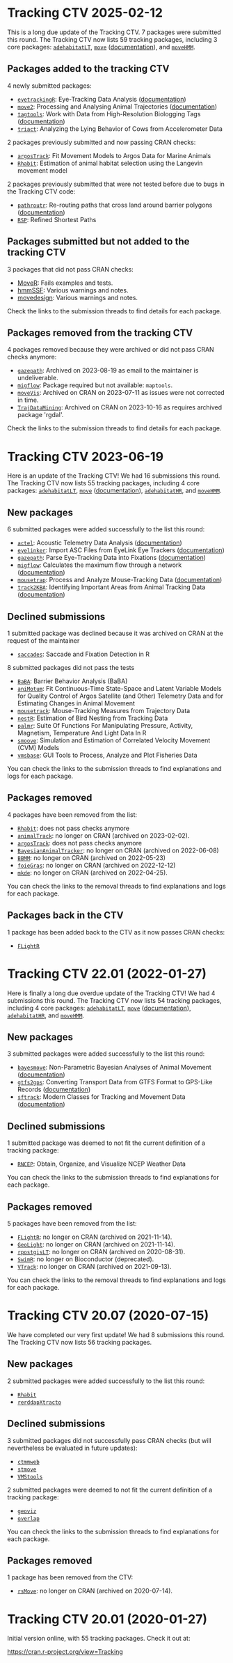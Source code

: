 # Tracking CTV 2025-02-12

This is a long due update of the Tracking CTV. 7 packages were submitted this
round. The Tracking CTV now lists 59 tracking packages, including 3 core
packages: [`adehabitatLT`](https://cran.r-project.org/package=adehabitatLT),
[`move`](https://cran.r-project.org/package=move)
([documentation](https://bartk.gitlab.io/move/)), and
[`moveHMM`](https://cran.r-project.org/package=moveHMM).

## Packages added to the tracking CTV

4 newly submitted packages:

- [`eyetrackingR`](https://cran.r-project.org/package=eyetrackingR):
  Eye-Tracking Data Analysis
  ([documentation](https://samforbes.me/eyetrackingR/))
- [`move2`](https://cran.r-project.org/package=move2): Processing and Analysing
  Animal Trajectories ([documentation](https://bartk.gitlab.io/move2/))
- [`tagtools`](https://cran.r-project.org/package=tagtools): Work with Data from
  High-Resolution Biologging Tags
  ([documentation](https://animaltags.github.io/tagtools_r/))
- [`triact`](https://cran.r-project.org/package=triact): Analyzing the Lying
  Behavior of Cows from Accelerometer Data

2 packages previously submitted and now passing CRAN checks: 

- [`argosTrack`](https://github.com/calbertsen/argosTrack): Fit Movement Models
  to Argos Data for Marine Animals
- [`Rhabit`](https://github.com/papayoun/Rhabit): Estimation of animal habitat
  selection using the Langevin movement model

2 packages previously submitted that were not tested before due to bugs in the
Tracking CTV code:

- [`pathroutr`](https://github.com/jmlondon/pathroutr): Re-routing paths that
  cross land around barrier polygons
  ([documentation](https://jmlondon.github.io/pathroutr/))
- [`RSP`](https://github.com/YuriNiella/RSP): Refined Shortest Paths

## Packages submitted but not added to the tracking CTV

3 packages that did not pass CRAN checks:

- [MoveR](https://github.com/cran-task-views/Tracking/issues/68): Fails examples
  and tests.
- [hmmSSF](https://github.com/cran-task-views/Tracking/issues/66): Various
  warnings and notes.
- [movedesign](https://github.com/cran-task-views/Tracking/issues/65): Various
  warnings and notes.

Check the links to the submission threads to find details for each package.

## Packages removed from the tracking CTV

4 packages removed because they were archived or did not pass CRAN checks
anymore:

- [`gazepath`](https://github.com/cran-task-views/Tracking/issues/78): Archived
  on 2023-08-19 as email to the maintainer is undeliverable.
- [`migflow`](https://github.com/cran-task-views/Tracking/issues/38): Package
  required but not available: `maptools`.
- [`moveVis`](https://github.com/cran-task-views/Tracking/issues/79): Archived
  on CRAN on 2023-07-11 as issues were not corrected in time.
- [`TrajDataMining`](https://github.com/cran-task-views/Tracking/issues/77):
  Archived on CRAN on 2023-10-16 as requires archived package 'rgdal'.

Check the links to the submission threads to find details for each package.


# Tracking CTV 2023-06-19

Here is an update of the Tracking CTV! We had 16
submissions this round. The Tracking CTV now lists 55 tracking packages,
including 4 core packages:
[`adehabitatLT`](https://cran.r-project.org/package=adehabitatLT),
[`move`](https://cran.r-project.org/package=move)
([documentation](https://bartk.gitlab.io/move/)),
[`adehabitatHR`](https://cran.r-project.org/package=adehabitatHR), and
[`moveHMM`](https://cran.r-project.org/package=moveHMM).

## New packages

6 submitted packages were added successfully to the list this round:

  * [`actel`](https://cran.r-project.org/package=actel): Acoustic Telemetry Data
    Analysis
    ([documentation](https://cran.r-project.org/web/packages/actel/vignettes/))
  * [`eyelinker`](https://cran.r-project.org/package=eyelinker): Import ASC
    Files from EyeLink Eye Trackers
    ([documentation](https://cran.r-project.org/web/packages/eyelinker/vignettes/))
  * [`gazepath`](https://cran.r-project.org/package=gazepath): Parse
    Eye-Tracking Data into Fixations
    ([documentation](https://cran.r-project.org/web/packages/gazepath/gazepath.pdf))
  * [`migflow`](https://github.com/KiranLDA/migflow): Calculates the maximum
    flow through a network
    ([documentation](https://github.com/KiranLDA/migflow))
  * [`mousetrap`](https://cran.r-project.org/package=mousetrap): Process and
    Analyze Mouse-Tracking Data
    ([documentation](https://pascalkieslich.github.io/mousetrap/))
  * [`track2KBA`](https://cran.r-project.org/web/package=track2KBA): Identifying
    Important Areas from Animal Tracking Data
    ([documentation](https://cran.r-project.org/web/packages/track2KBA/vignettes/track2kba_workflow.html))

## Declined submissions

1 submitted package was declined because it was archived on CRAN at the request
of the maintainer

* [`saccades`](https://github.com/cran-task-views/Tracking/issues/15): Saccade
  and Fixation Detection in R

8 submitted packages did not pass the tests

  * [`BaBA`](https://github.com/cran-task-views/Tracking/issues/40): Barrier
    Behavior Analysis (BaBA)
  * [`aniMotum`](https://github.com/cran-task-views/Tracking/issues/59): Fit
    Continuous-Time State-Space and Latent Variable Models for Quality Control
    of Argos Satellite (and Other) Telemetry Data and for Estimating Changes in
    Animal Movement
  * [`mousetrack`](https://github.com/cran-task-views/Tracking/issues/14):
    Mouse-Tracking Measures from Trajectory Data
  * [`nestR`](https://github.com/cran-task-views/Tracking/issues/42): Estimation
    of Bird Nesting from Tracking Data
  * [`palmr`](https://github.com/cran-task-views/Tracking/issues/39): Suite Of
    Functions For Manipulating Pressure, Activity, Magnetism, Temperature And
    Light Data In R
  * [`smoove`](https://github.com/cran-task-views/Tracking/issues/41):
    Simulation and Estimation of Correlated Velocity Movement (CVM) Models
  * [`vmsbase`](https://github.com/cran-task-views/Tracking/issues/43): GUI
    Tools to Process, Analyze and Plot Fisheries Data

You can check the links to the submission threads to find explanations and logs for
each package.

## Packages removed

4 packages have been removed from the list:

  * [`Rhabit`](https://github.com/cran-task-views/Tracking/issues/20): does not
    pass checks anymore
  * [`animalTrack`](https://github.com/rociojoo/CranTaskView-Track/issues/17):
    no longer on CRAN (archived on 2023-02-02).
  * [`argosTrack`](https://github.com/cran-task-views/Tracking/issues/60): does
    not pass checks anymore
  * [`BayesianAnimalTracker`](https://github.com/cran-task-views/Tracking/issues/48):
    no longer on CRAN (archived on 2022-06-08)
  * [`BBMM`](https://github.com/cran-task-views/Tracking/issues/46): no longer
    on CRAN (archived on 2022-05-23)
  * [`foieGras`](https://github.com/rociojoo/CranTaskView-Track/issues/57): no
    longer on CRAN (archived on 2022-12-12)
  * [`mkde`](https://github.com/cran-task-views/Tracking/issues/47): no longer
    on CRAN (archived on 2022-04-25).

You can check the links to the removal threads to find explanations and logs for
each package.

## Packages back in the CTV

1 package has been added back to the CTV as it now passes CRAN checks:

  * [`FLightR`](https://github.com/cran-task-views/Tracking/issues/26)

# Tracking CTV 22.01 (2022-01-27)

Here is finally a long due overdue update of the Tracking CTV! We had 4
submissions this round. The Tracking CTV now lists 54 tracking packages,
including 4 core packages:
[`adehabitatLT`](https://cran.r-project.org/package=adehabitatLT),
[`move`](https://cran.r-project.org/package=move)
([documentation](https://bartk.gitlab.io/move/)),
[`adehabitatHR`](https://cran.r-project.org/package=adehabitatHR), and
[`moveHMM`](https://cran.r-project.org/package=moveHMM).

## New packages

3 submitted packages were added successfully to the list this round:

  * [`bayesmove`](https://cran.r-project.org/package=bayesmove): Non-Parametric
    Bayesian Analyses of Animal Movement
    ([documentation](https://joshcullen.github.io/bayesmove/))
  * [`gtfs2gps`](https://cran.r-project.org/package=gtfs2gps): Converting
    Transport Data from GTFS Format to GPS-Like Records
    ([documentation](https://ipeagit.github.io/gtfs2gps/))
  * [`sftrack`](https://cran.r-project.org/package=sftrack): Modern Classes for
    Tracking and Movement Data ([documentation](https://mablab.org/sftrack/))

## Declined submissions

1 submitted package was deemed to not fit the current definition of a tracking
package:

  * [`RNCEP`](https://github.com/rociojoo/CranTaskView-Track/issues/10): Obtain,
    Organize, and Visualize NCEP Weather Data

You can check the links to the submission threads to find explanations for each
package.

## Packages removed

5 packages have been removed from the list:

  * [`FLightR`](https://github.com/rociojoo/CranTaskView-Track/issues/16): no
    longer on CRAN (archived on 2021-11-14).
  * [`GeoLight`](https://github.com/rociojoo/CranTaskView-Track/issues/17): no
    longer on CRAN (archived on 2021-11-14).
  * [`rpostgisLT`](https://github.com/rociojoo/CranTaskView-Track/issues/18): no
    longer on CRAN (archived on 2020-08-31).
  * [`SwimR`](https://github.com/rociojoo/CranTaskView-Track/issues/19): no
    longer on Bioconductor (deprecated).
  * [`VTrack`](https://github.com/rociojoo/CranTaskView-Track/issues/20): no
    longer on CRAN (archived on 2021-09-13).

You can check the links to the removal threads to find explanations and logs for
each package.

# Tracking CTV 20.07 (2020-07-15)

We have completed our very first update! We had 8 submissions this round. The
Tracking CTV now lists 56 tracking packages.

## New packages

2 submitted packages were added successfully to the list this round:

  * [`Rhabit`](https://github.com/papayoun/Rhabit/)
  * [`rerddapXtracto`](https://cran.r-project.org/package=rerddapXtracto)

## Declined submissions

3 submitted packages did not successfully pass CRAN checks (but will
nevertheless be evaluated in future updates):

  * [`ctmmweb`](https://github.com/rociojoo/CranTaskView-Track/issues/4)
  * [`stmove`](https://github.com/rociojoo/CranTaskView-Track/issues/5)
  * [`VMStools`](https://github.com/rociojoo/CranTaskView-Track/issues/9)
  
2 submitted packages were deemed to not fit the current definition of a tracking
package:
  
  * [`geoviz`](https://github.com/rociojoo/CranTaskView-Track/issues/3)
  * [`overlap`](https://github.com/rociojoo/CranTaskView-Track/issues/7)

You can check the links to the submission threads to find explanations for each
package.

## Packages removed

1 package has been removed from the CTV:

  * [`rsMove`](https://github.com/rociojoo/CranTaskView-Track/issues/21): no
    longer on CRAN (archived on 2020-07-14).

# Tracking CTV 20.01 (2020-01-27)

Initial version online, with 55 tracking packages. Check it out at:

https://cran.r-project.org/view=Tracking
